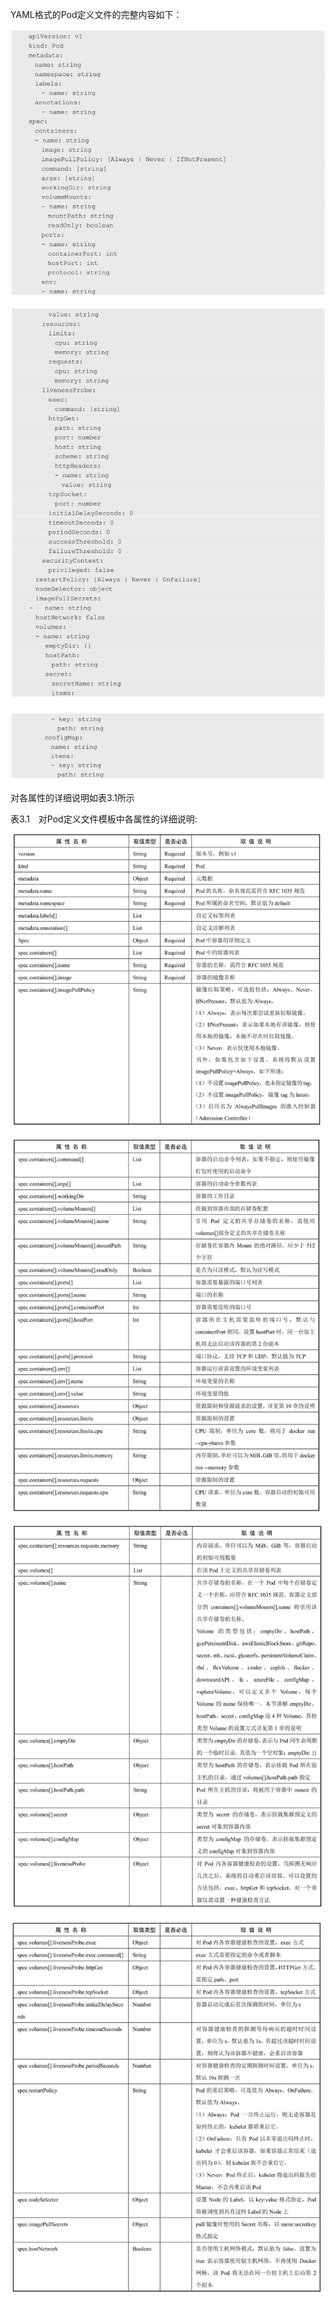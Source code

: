 
<!-- @import "[TOC]" {cmd="toc" depthFrom=1 depthTo=6 orderedList=false} -->

<!-- code_chunk_output -->



<!-- /code_chunk_output -->

YAML格式的Pod定义文件的完整内容如下：

![2019-08-23-17-13-25.png](./images/2019-08-23-17-13-25.png)

![2019-08-23-17-13-29.png](./images/2019-08-23-17-13-29.png)

![2019-08-23-17-13-35.png](./images/2019-08-23-17-13-35.png)

对各属性的详细说明如表3.1所示

表3.1　对Pod定义文件模板中各属性的详细说明:

![2019-08-23-17-13-56.png](./images/2019-08-23-17-13-56.png)

![2019-08-23-17-14-01.png](./images/2019-08-23-17-14-01.png)

![2019-08-23-17-14-07.png](./images/2019-08-23-17-14-07.png)

![2019-08-23-17-14-12.png](./images/2019-08-23-17-14-12.png)

